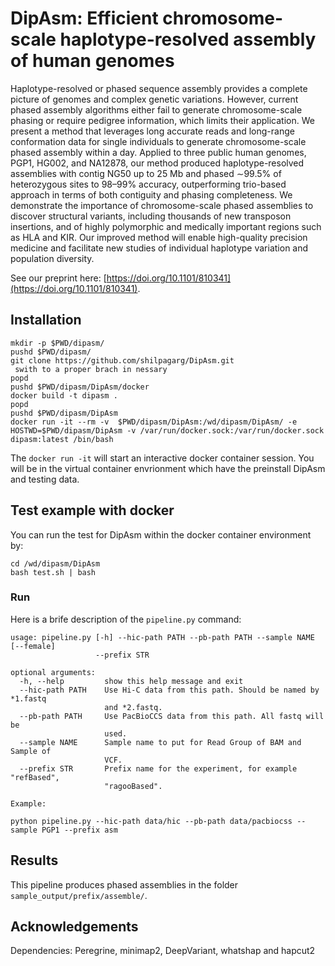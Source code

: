 # DipAsm: Efficient chromosome-scale haplotype-resolved assembly of human genomes

Haplotype-resolved or phased sequence assembly provides a complete picture of genomes and complex genetic variations. However, current phased assembly algorithms either fail to generate chromosome-scale phasing or require pedigree information, which limits their application. We present a method that leverages long accurate reads and long-range conformation data for single individuals to generate chromosome-scale phased assembly within a day. Applied to three public human genomes, PGP1, HG002, and NA12878, our method produced haplotype-resolved assemblies with contig NG50 up to 25 Mb and phased ∼99.5% of heterozygous sites to 98–99% accuracy, outperforming trio-based approach in terms of both contiguity and phasing completeness. We demonstrate the importance of chromosome-scale phased assemblies to discover structural variants, including thousands of new transposon insertions, and of highly polymorphic and medically important regions such as HLA and KIR. Our improved method will enable high-quality precision medicine and facilitate new studies of individual haplotype variation and population diversity.

See our preprint here: [https://doi.org/10.1101/810341](https://doi.org/10.1101/810341).

## Installation
```
mkdir -p $PWD/dipasm/
pushd $PWD/dipasm/
git clone https://github.com/shilpagarg/DipAsm.git
 swith to a proper brach in nessary
popd
pushd $PWD/dipasm/DipAsm/docker
docker build -t dipasm .
popd
pushd $PWD/dipasm/DipAsm
docker run -it --rm -v  $PWD/dipasm/DipAsm:/wd/dipasm/DipAsm/ -e HOSTWD=$PWD/dipasm/DipAsm -v /var/run/docker.sock:/var/run/docker.sock dipasm:latest /bin/bash
```

The `docker run -it` will start an interactive docker container session. You will be in
the virtual container envrionment which have the preinstall DipAsm and testing data. 


## Test example with docker

You can run the test for DipAsm within the docker container environment by:

```
cd /wd/dipasm/DipAsm
bash test.sh | bash
```
### Run

Here is a brife description of the `pipeline.py` command:

```
usage: pipeline.py [-h] --hic-path PATH --pb-path PATH --sample NAME [--female]
                   --prefix STR

optional arguments:
  -h, --help         show this help message and exit
  --hic-path PATH    Use Hi-C data from this path. Should be named by *1.fastq
                     and *2.fastq.
  --pb-path PATH     Use PacBioCCS data from this path. All fastq will be
                     used.
  --sample NAME      Sample name to put for Read Group of BAM and Sample of
                     VCF.
  --prefix STR       Prefix name for the experiment, for example "refBased",
                     "ragooBased".

Example:

python pipeline.py --hic-path data/hic --pb-path data/pacbiocss --sample PGP1 --prefix asm
```
## Results
This pipeline produces phased assemblies in the folder `sample_output/prefix/assemble/`.

## Acknowledgements
Dependencies: Peregrine, minimap2, DeepVariant, whatshap and hapcut2


